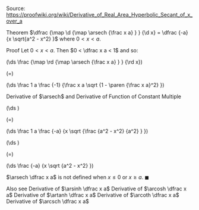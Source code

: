 # 

Source: https://proofwiki.org/wiki/Derivative_of_Real_Area_Hyperbolic_Secant_of_x_over_a

Theorem
$\dfrac {\map \d {\map \arsech {\frac x a} } } {\d x} = \dfrac {-a} {x \sqrt{a^2 - x^2} }$
where $0 < x < a$.


Proof
Let $0 < x < a$.
Then $0 < \dfrac x a < 1$ and so:














\(\ds \frac {\map \rd {\map \arsech {\frac x a} } } {\rd x}\)

\(=\)







\(\ds \frac 1 a \frac {-1} {\frac x a \sqrt {1 - \paren {\frac x a}^2} }\)





Derivative of $\arsech$ and Derivative of Function of Constant Multiple














\(\ds \)

\(=\)







\(\ds \frac 1 a \frac {-a} {x \sqrt {\frac {a^2 - x^2} {a^2} } }\)




















\(\ds \)

\(=\)







\(\ds \frac {-a} {x \sqrt {a^2 - x^2} }\)










$\arsech \dfrac x a$ is not defined when $x \le 0$ or $x \ge a$.
$\blacksquare$


Also see
Derivative of $\arsinh \dfrac x a$
Derivative of $\arcosh \dfrac x a$
Derivative of $\artanh \dfrac x a$
Derivative of $\arcoth \dfrac x a$
Derivative of $\arcsch \dfrac x a$




